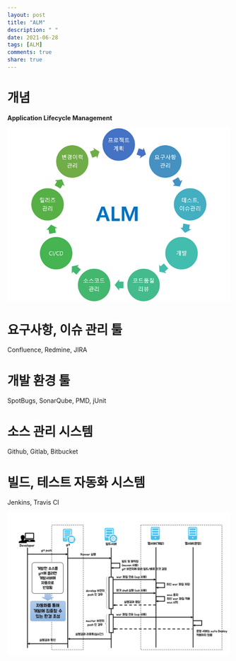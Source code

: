 ```yaml
---
layout: post
title: "ALM"
description: " "
date: 2021-06-28
tags: [ALM]
comments: true
share: true
---
```



개념
=====

**Application Lifecycle Management**

 <img title="ALM" src="./images/devops/ALM_1.png" alt="ALM_1" width="600px">


요구사항, 이슈 관리 툴
=====

  Confluence, Redmine, JIRA


개발 환경 툴
=====

  SpotBugs, SonarQube, PMD, jUnit


소스 관리 시스템
=====

 Github, Gitlab, Bitbucket


빌드, 테스트 자동화 시스템
=====

 Jenkins, Travis CI

 <img title="ALM" src="./images/devops/deployment.png" alt="deployment" width="800px">
